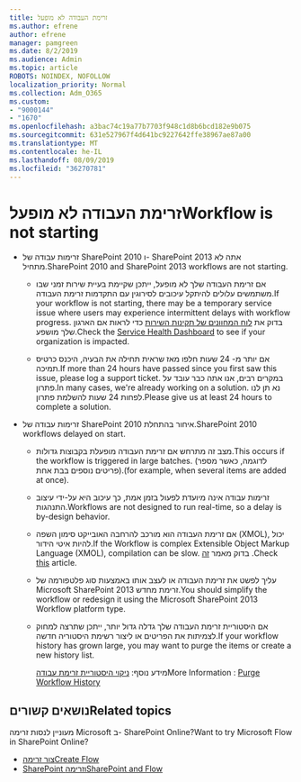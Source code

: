 ```yaml
---
title: זרימת העבודה לא מופעל
ms.author: efrene
author: efrene
manager: pamgreen
ms.date: 8/2/2019
ms.audience: Admin
ms.topic: article
ROBOTS: NOINDEX, NOFOLLOW
localization_priority: Normal
ms.collection: Adm_O365
ms.custom:
- "9000144"
- "1670"
ms.openlocfilehash: a3bac74c19a77b7703f948c1d8b6bcd182e9b075
ms.sourcegitcommit: 631e527967f4d641bc9227642ffe38967ae87a00
ms.translationtype: MT
ms.contentlocale: he-IL
ms.lasthandoff: 08/09/2019
ms.locfileid: "36270781"
---
```

# <a name="workflow-is-not-starting"></a><span data-ttu-id="49aa5-102">זרימת העבודה לא מופעל</span><span class="sxs-lookup"><span data-stu-id="49aa5-102">Workflow is not starting</span></span>

- <span data-ttu-id="49aa5-103">זרימות עבודה של SharePoint 2010 ו- SharePoint 2013 אתה לא מתחיל.</span><span class="sxs-lookup"><span data-stu-id="49aa5-103">SharePoint 2010 and SharePoint 2013 workflows are not starting.</span></span>

    - <span data-ttu-id="49aa5-104">אם זרימת העבודה שלך לא מופעל, ייתכן שקיימת בעיית שירות זמני שבו משתמשים עלולים להיתקל עיכובים לסירוגין עם התקדמות זרימת העבודה.</span><span class="sxs-lookup"><span data-stu-id="49aa5-104">If your workflow is not starting, there may be a temporary service issue where users may experience intermittent delays with workflow progress.</span></span> <span data-ttu-id="49aa5-105">בדוק את [לוח המחוונים של תקינות השירות](https:/admin.microsoft.com/AdminPortal/Home#/servicehealth) כדי לראות אם הארגון שלך מושפע.</span><span class="sxs-lookup"><span data-stu-id="49aa5-105">Check the [Service Health Dashboard](https:/admin.microsoft.com/AdminPortal/Home#/servicehealth) to see if your organization is impacted.</span></span>

    - <span data-ttu-id="49aa5-106">אם יותר מ- 24 שעות חלפו מאז שראית תחילה את הבעיה, היכנס כרטיס תמיכה.</span><span class="sxs-lookup"><span data-stu-id="49aa5-106">If more than 24 hours have passed since you first saw this issue, please log a support ticket.</span></span> <span data-ttu-id="49aa5-107">במקרים רבים, אנו אתה כבר עובד על פתרון.</span><span class="sxs-lookup"><span data-stu-id="49aa5-107">In many cases, we're already working on a solution.</span></span> <span data-ttu-id="49aa5-108">נא תן לנו לפחות 24 שעות להשלמת פתרון.</span><span class="sxs-lookup"><span data-stu-id="49aa5-108">Please give us at least 24 hours to complete a solution.</span></span>

- <span data-ttu-id="49aa5-109">זרימות עבודה של SharePoint 2010 איחור בהתחלת.</span><span class="sxs-lookup"><span data-stu-id="49aa5-109">SharePoint 2010 workflows delayed on start.</span></span>

    - <span data-ttu-id="49aa5-110">מצב זה מתרחש אם זרימת העבודה מופעלת בקבוצות גדולות.</span><span class="sxs-lookup"><span data-stu-id="49aa5-110">This occurs if the workflow is triggered in large batches.</span></span> <span data-ttu-id="49aa5-111">(לדוגמה, כאשר מספר פריטים נוספים בבת אחת).</span><span class="sxs-lookup"><span data-stu-id="49aa5-111">(for example, when several items are added at once).</span></span>

    - <span data-ttu-id="49aa5-112">זרימות עבודה אינה מיועדת לפעול בזמן אמת, כך עיכוב היא על-ידי עיצוב התנהגות.</span><span class="sxs-lookup"><span data-stu-id="49aa5-112">Workflows are not designed to run real-time, so a delay is by-design behavior.</span></span>

   -  <span data-ttu-id="49aa5-113">אם זרימת העבודה הוא מורכב להרחבה האובייקט סימון השפה (XMOL), יכול להיות איטי הידור.</span><span class="sxs-lookup"><span data-stu-id="49aa5-113">If the Workflow is complex Extensible Object Markup Language (XMOL), compilation can be slow.</span></span> <span data-ttu-id="49aa5-114">בדוק מאמר [זה](https://support.microsoft.com/en-us/kb/3043697) .</span><span class="sxs-lookup"><span data-stu-id="49aa5-114">Check [this](https://support.microsoft.com/en-us/kb/3043697) article.</span></span>

    - <span data-ttu-id="49aa5-115">עליך לפשט את זרימת העבודה או לעצב אותו באמצעות סוג פלטפורמה של Microsoft SharePoint 2013 זרימת מחדש.</span><span class="sxs-lookup"><span data-stu-id="49aa5-115">You should simplify the workflow or redesign it using the Microsoft SharePoint 2013 Workflow platform type.</span></span>

    - <span data-ttu-id="49aa5-116">אם היסטוריית זרימת העבודה שלך גדלה גדול יותר, ייתכן שתרצה למחוק לצמיתות את הפריטים או ליצור רשימת היסטוריה חדשה.</span><span class="sxs-lookup"><span data-stu-id="49aa5-116">If your workflow history has grown large, you may want to purge the items or create a new history list.</span></span>

        <span data-ttu-id="49aa5-117">מידע נוסף: [ניקוי היסטוריית זרימת עבודה](https://blogs.technet.microsoft.com/marj/2015/08/07/sharepoint-2010-workflows-best-practice-purge-workflow-history-list-items/)</span><span class="sxs-lookup"><span data-stu-id="49aa5-117">More Information : [Purge Workflow History](https://blogs.technet.microsoft.com/marj/2015/08/07/sharepoint-2010-workflows-best-practice-purge-workflow-history-list-items/)</span></span>


## <a name="related-topics"></a><span data-ttu-id="49aa5-118">נושאים קשורים</span><span class="sxs-lookup"><span data-stu-id="49aa5-118">Related topics</span></span>
<span data-ttu-id="49aa5-119">מעוניין לנסות זרימה Microsoft ב- SharePoint Online?</span><span class="sxs-lookup"><span data-stu-id="49aa5-119">Want to try Microsoft Flow in SharePoint Online?</span></span>
- [<span data-ttu-id="49aa5-120">צור זרימה</span><span class="sxs-lookup"><span data-stu-id="49aa5-120">Create Flow</span></span>](https://support.office.com/article/Create-a-flow-for-a-list-or-library-in-SharePoint-Online-or-OneDrive-for-Business-a9c3e03b-0654-46af-a254-20252e580d01) 
- [<span data-ttu-id="49aa5-121">SharePoint וזרימה</span><span class="sxs-lookup"><span data-stu-id="49aa5-121">SharePoint and Flow</span></span>](https://flow.microsoft.com/blog/sharepoint-and-flow/) 


